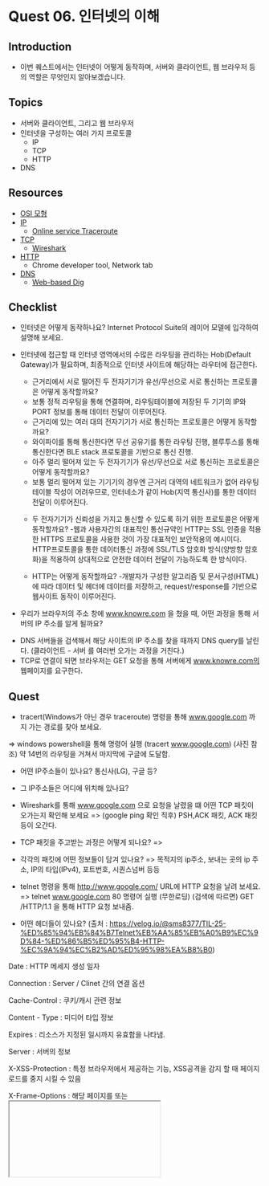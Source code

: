 # Quest 06. 인터넷의 이해

## Introduction
* 이번 퀘스트에서는 인터넷이 어떻게 동작하며, 서버와 클라이언트, 웹 브라우저 등의 역할은 무엇인지 알아보겠습니다.

## Topics
* 서버와 클라이언트, 그리고 웹 브라우저
* 인터넷을 구성하는 여러 가지 프로토콜
  * IP
  * TCP
  * HTTP
* DNS

## Resources
* [OSI 모형](https://ko.wikipedia.org/wiki/OSI_%EB%AA%A8%ED%98%95)
* [IP](https://ko.wikipedia.org/wiki/%EC%9D%B8%ED%84%B0%EB%84%B7_%ED%94%84%EB%A1%9C%ED%86%A0%EC%BD%9C)
  * [Online service Traceroute](http://ping.eu/traceroute/)
* [TCP](https://ko.wikipedia.org/wiki/%EC%A0%84%EC%86%A1_%EC%A0%9C%EC%96%B4_%ED%94%84%EB%A1%9C%ED%86%A0%EC%BD%9C)
  * [Wireshark](https://www.wireshark.org/download.html)
* [HTTP](https://ko.wikipedia.org/wiki/HTTP)
  * Chrome developer tool, Network tab
* [DNS](https://ko.wikipedia.org/wiki/%EB%8F%84%EB%A9%94%EC%9D%B8_%EB%84%A4%EC%9E%84_%EC%8B%9C%EC%8A%A4%ED%85%9C)
  * [Web-based Dig](http://networking.ringofsaturn.com/Tools/dig.php)

## Checklist
* 인터넷은 어떻게 동작하나요? Internet Protocol Suite의 레이어 모델에 입각하여 설명해 보세요.
- 인터넷에 접근할 때 인터넷 영역에서의 수많은 라우팅을 관리하는 Hob(Default Gateway)가 필요하며, 최종적으로 인터넷 사이트에 해당하는 라우터에 접근한다.

  * 근거리에서 서로 떨어진 두 전자기기가 유선/무선으로 서로 통신하는 프로토콜은 어떻게 동작할까요?
  - 보통 정적 라우팅을 통해 연결하며, 라우팅테이블에 저장된 두 기기의 IP와 PORT 정보를 통해 데이터 전달이 이루어진다.

  * 근거리에 있는 여러 대의 전자기기가 서로 통신하는 프로토콜은 어떻게 동작할까요?
  - 와이파이를 통해 통신한다면 무선 공유기를 통한 라우팅 진행, 
  블루투스를 통해 통신한다면 BLE stack 프로토콜을 기반으로 통신 진행.

  * 아주 멀리 떨어져 있는 두 전자기기가 유선/무선으로 서로 통신하는 프로토콜은 어떻게 동작할까요?
  - 보통 멀리 떨어져 있는 기기기의 경우엔 근거리 대역의 네트워크가 없어 라우팅 테이블 작성이 어려우므로, 인터네소가 같이 Hob(지역 통신사)를 통한 데이터 전달이 이루어진다.

  * 두 전자기기가 신뢰성을 가지고 통신할 수 있도록 하기 위한 프로토콜은 어떻게 동작할까요?
  -웹과 사용자간의 대표적인 통신규약인 HTTP는 SSL 인증을 적용한 HTTPS 프로토콜을 사용한 것이 가장 대표적인 보안적용의 예시이다.
  HTTP프로토콜을 통한 데이터통신 과정에 SSL/TLS 암호화 방식(양방향 암호화)을 적용하여 상대적으로 안전한 데이터 전달이 가능하도록 한 방식이다.

  * HTTP는 어떻게 동작할까요?
  -개발자가 구성한 알고리즘 및 문서구성(HTML)에 따라 데이터 및 헤더에 데이터를 저장하고, request/response를 기반으로 웹사이트 동작이 이루어진다.

* 우리가 브라우저의 주소 창에 www.knowre.com 을 쳤을 때, 어떤 과정을 통해 서버의 IP 주소를 알게 될까요?
- DNS 서버들을 검색해서 해당 사이트의 IP 주소를 찾을 때까지 DNS query를 날린다. (클라이언트 - 서버 를 여러번 오가는 과정을 거친다.)
- TCP로 연결이 되면 브라우저는 GET 요청을 통해 서버에게 www.knowre.com의 웹페이지를 요구한다.


## Quest
* tracert(Windows가 아닌 경우 traceroute) 명령을 통해 www.google.com 까지 가는 경로를 찾아 보세요.

=> windows powershell을 통해 명령어 실행 (tracert www.google.com)
  (사진 참조)
  약 14번의 라우팅을 거쳐서 마지막에 구글에 도달함.

  * 어떤 IP주소들이 있나요?
  통신사(LG), 구글 등?

  * 그 IP주소들은 어디에 위치해 있나요? 

  * Wireshark를 통해 www.google.com 으로 요청을 날렸을 떄 어떤 TCP 패킷이 오가는지 확인해 보세요
  => (google ping 확인 직후)
    PSH,ACK 패킷, ACK 패킷 등이 오간다.

  * TCP 패킷을 주고받는 과정은 어떻게 되나요?
  => 

  * 각각의 패킷에 어떤 정보들이 담겨 있나요?
  => 목적지의 ip주소, 보내는 곳의 ip 주소, IP의 타입(IPv4), 
    포트번호, 시퀀스넘버 등등

  * telnet 명령을 통해 http://www.google.com/ URL에 HTTP 요청을 날려 보세요.
  => telnet www.google.com 80 명령어 실행 (무한로딩)
  (검색에 따르면) GET /HTTP/1.1 을 통해 HTTP 요청 보내줌.

  * 어떤 헤더들이 있나요?
  (출처 : https://velog.io/@sms8377/TIL-25-%ED%85%94%EB%84%B7Telnet%EB%AA%85%EB%A0%B9%EC%9D%84-%ED%86%B5%ED%95%B4-HTTP-%EC%9A%94%EC%B2%AD%ED%95%98%EA%B8%B0) 

  Date : HTTP 메세지 생성 일자
  
  Connection : Server / Clinet 간의 연결 옵션
  
  Cache-Control : 쿠키/캐시 관련 정보
  
  Content - Type : 미디어 타입 정보
  
  Expires : 리소스가 지정된 일시까지 유효함을 나타냄.
  
  Server : 서버의 정보
  
  X-XSS-Protection : 특정 브라우저에서 제공하는 기능, XSS공격을 감지 할 때 페이지 로드를 중지 시킬 수 있음

  X-Frame-Options : 해당 페이지를 <frame> 또는 <iframe> , <object> 에서 렌더링 할 수 있는지 여부를 나타내는데 사용 됨

  Set-Cookie : 서버측에서 클라이언트측으로부터 세션 쿠기 정보를 설정 함

  Accept-Ranges : 부분 요청에 지원을 알리기 위해 서버에 의해 사용되는 표식. 이 헤더가 존재하면 브라우저는 처음부터 다시 다운로드를 시작하지 않고, 중단된 다운롣를 재개하려고 함.

  Vary : 캐시 된 응답을 향후 요청들에서 오리진 서버로 새로운 요청 헤더를 요청하는 대신 사용할 수 있는지 여부를 결정함.

  Tranfer-Encoding : 사용자에게 entitiy를 안전하게 전송하기 위해 사용하는 인코딩 형식을 지정함.

  * 그 헤더들은 어떤 역할을 하나요?
  - 어...

## Advanced
* HTTP의 최신 버전인 HTTP/3는 어떤 식으로 구성되어 있을까요?
* TCP/IP 외에 전세계적인 네트워크를 구성하기 위한 다른 방식도 제안된 바 있을까요?
